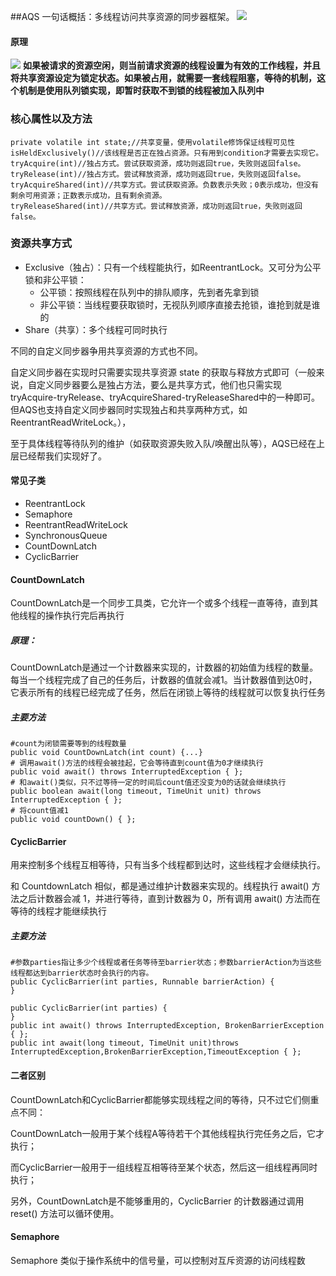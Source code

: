 ##AQS
一句话概括：多线程访问共享资源的同步器框架。
![](https://i.loli.net/2019/01/16/5c3f1f5f4f515.png)
#### 原理

![](https://i.loli.net/2019/01/16/5c3f20e26f55f.png)
**如果被请求的资源空闲，则当前请求资源的线程设置为有效的工作线程，并且将共享资源设定为锁定状态。如果被占用，就需要一套线程阻塞，等待的机制，这个机制是使用队列锁实现，即暂时获取不到锁的线程被加入队列中**
### 核心属性以及方法
```
private volatile int state;//共享变量，使用volatile修饰保证线程可见性
isHeldExclusively()//该线程是否正在独占资源。只有用到condition才需要去实现它。
tryAcquire(int)//独占方式。尝试获取资源，成功则返回true，失败则返回false。
tryRelease(int)//独占方式。尝试释放资源，成功则返回true，失败则返回false。
tryAcquireShared(int)//共享方式。尝试获取资源。负数表示失败；0表示成功，但没有剩余可用资源；正数表示成功，且有剩余资源。
tryReleaseShared(int)//共享方式。尝试释放资源，成功则返回true，失败则返回false。
```
### 资源共享方式

- Exclusive（独占）：只有一个线程能执行，如ReentrantLock。又可分为公平锁和非公平锁：
  - 公平锁：按照线程在队列中的排队顺序，先到者先拿到锁
  - 非公平锁：当线程要获取锁时，无视队列顺序直接去抢锁，谁抢到就是谁的
- Share（共享）：多个线程可同时执行

不同的自定义同步器争用共享资源的方式也不同。

自定义同步器在实现时只需要实现共享资源 state 的获取与释放方式即可（一般来说，自定义同步器要么是独占方法，要么是共享方式，他们也只需实现tryAcquire-tryRelease、tryAcquireShared-tryReleaseShared中的一种即可。但AQS也支持自定义同步器同时实现独占和共享两种方式，如ReentrantReadWriteLock。），

至于具体线程等待队列的维护（如获取资源失败入队/唤醒出队等），AQS已经在上层已经帮我们实现好了。

#### 常见子类
- ReentrantLock
- Semaphore
- ReentrantReadWriteLock
- SynchronousQueue
- CountDownLatch
- CyclicBarrier
#### CountDownLatch
CountDownLatch是一个同步工具类，它允许一个或多个线程一直等待，直到其他线程的操作执行完后再执行

##### 原理：
CountDownLatch是通过一个计数器来实现的，计数器的初始值为线程的数量。每当一个线程完成了自己的任务后，计数器的值就会减1。当计数器值到达0时，它表示所有的线程已经完成了任务，然后在闭锁上等待的线程就可以恢复执行任务
##### 主要方法
```
#count为闭锁需要等到的线程数量
public void CountDownLatch(int count) {...}
# 调用await()方法的线程会被挂起，它会等待直到count值为0才继续执行
public void await() throws InterruptedException { };  
# 和await()类似，只不过等待一定的时间后count值还没变为0的话就会继续执行
public boolean await(long timeout, TimeUnit unit) throws InterruptedException { }; 
# 将count值减1
public void countDown() { }; 
```
#### CyclicBarrier

用来控制多个线程互相等待，只有当多个线程都到达时，这些线程才会继续执行。

和 CountdownLatch 相似，都是通过维护计数器来实现的。线程执行 await() 方法之后计数器会减 1，并进行等待，直到计数器为 0，所有调用 await() 方法而在等待的线程才能继续执行
##### 主要方法
```
#参数parties指让多少个线程或者任务等待至barrier状态；参数barrierAction为当这些线程都达到barrier状态时会执行的内容。
public CyclicBarrier(int parties, Runnable barrierAction) {
}
 
public CyclicBarrier(int parties) {
}
public int await() throws InterruptedException, BrokenBarrierException { };
public int await(long timeout, TimeUnit unit)throws InterruptedException,BrokenBarrierException,TimeoutException { };
```

#### 二者区别
CountDownLatch和CyclicBarrier都能够实现线程之间的等待，只不过它们侧重点不同：

CountDownLatch一般用于某个线程A等待若干个其他线程执行完任务之后，它才执行；

而CyclicBarrier一般用于一组线程互相等待至某个状态，然后这一组线程再同时执行；

另外，CountDownLatch是不能够重用的，CyclicBarrier 的计数器通过调用 reset() 方法可以循环使用。
#### Semaphore
Semaphore 类似于操作系统中的信号量，可以控制对互斥资源的访问线程数
